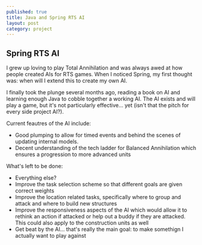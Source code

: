 ```yaml
---
published: true
title: Java and Spring RTS AI
layout: post
category: project
---
```



## Spring RTS AI
I grew up loving to play Total Annihilation and was always awed at how people created AIs for RTS games.  When I noticed Spring, my first thought was: when will I extend this to create my own AI.

I finally took the plunge several months ago, reading a book on AI and learning enough Java to cobble together a working AI.  The AI exists and will play a game, but it's not particularly effective... yet (isn't that the pitch for every side project AI?).

Current feautres of the AI include:

 - Good plumping to allow for timed events and behind the scenes of updating internal models.
 - Decent understanding of the tech ladder for Balanced Annihilation which ensures a progression to more advanced units


What's left to be done:

 - Everything else?
 - Improve the task selection scheme so that different goals are given correct weights
 - Improve the location related tasks, specifically where to group and attack and where to build new structures
 - Improve the responsiveness aspects of the AI which would allow it to rethink an action if attacked or help out a buddy if they are attacked.  This could also apply to the construction units as well
 - Get beat by the AI... that's really the main goal: to make somethign I actually want to play against
